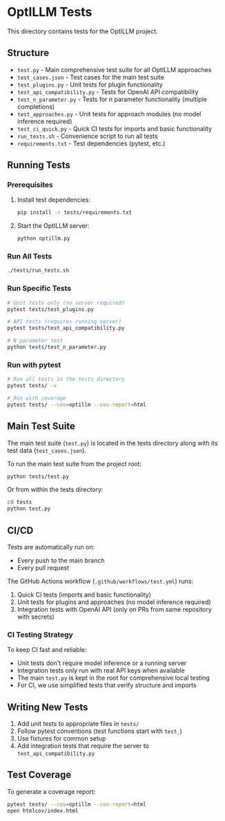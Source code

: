# OptILLM Tests

This directory contains tests for the OptILLM project.

## Structure

- `test.py` - Main comprehensive test suite for all OptILLM approaches
- `test_cases.json` - Test cases for the main test suite
- `test_plugins.py` - Unit tests for plugin functionality
- `test_api_compatibility.py` - Tests for OpenAI API compatibility
- `test_n_parameter.py` - Tests for n parameter functionality (multiple completions)
- `test_approaches.py` - Unit tests for approach modules (no model inference required)
- `test_ci_quick.py` - Quick CI tests for imports and basic functionality
- `run_tests.sh` - Convenience script to run all tests
- `requirements.txt` - Test dependencies (pytest, etc.)

## Running Tests

### Prerequisites

1. Install test dependencies:
   ```bash
   pip install -r tests/requirements.txt
   ```

2. Start the OptILLM server:
   ```bash
   python optillm.py
   ```

### Run All Tests

```bash
./tests/run_tests.sh
```

### Run Specific Tests

```bash
# Unit tests only (no server required)
pytest tests/test_plugins.py

# API tests (requires running server)
pytest tests/test_api_compatibility.py

# N parameter test
python tests/test_n_parameter.py
```

### Run with pytest

```bash
# Run all tests in the tests directory
pytest tests/ -v

# Run with coverage
pytest tests/ --cov=optillm --cov-report=html
```

## Main Test Suite

The main test suite (`test.py`) is located in the tests directory along with its test data (`test_cases.json`).

To run the main test suite from the project root:
```bash
python tests/test.py
```

Or from within the tests directory:
```bash
cd tests
python test.py
```

## CI/CD

Tests are automatically run on:
- Every push to the main branch
- Every pull request

The GitHub Actions workflow (`.github/workflows/test.yml`) runs:
1. Quick CI tests (imports and basic functionality)
2. Unit tests for plugins and approaches (no model inference required)
3. Integration tests with OpenAI API (only on PRs from same repository with secrets)

### CI Testing Strategy

To keep CI fast and reliable:
- Unit tests don't require model inference or a running server
- Integration tests only run with real API keys when available
- The main `test.py` is kept in the root for comprehensive local testing
- For CI, we use simplified tests that verify structure and imports

## Writing New Tests

1. Add unit tests to appropriate files in `tests/`
2. Follow pytest conventions (test functions start with `test_`)
3. Use fixtures for common setup
4. Add integration tests that require the server to `test_api_compatibility.py`

## Test Coverage

To generate a coverage report:
```bash
pytest tests/ --cov=optillm --cov-report=html
open htmlcov/index.html
```